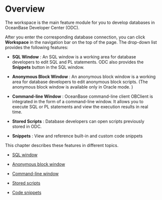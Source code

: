 Overview 
=============================

The workspace is the main feature module for you to develop databases in OceanBase Developer Center (ODC). 

After you enter the corresponding database connection, you can click **Workspace** in the navigation bar on the top of the page. The drop-down list provides the following features:

* **SQL Window** : An SQL window is a working area for database developers to edit SQL and PL statements. ODC also provides the **Snippets** button in the SQL window.

  

* **Anonymous Block Window** : An anonymous block window is a working area for database developers to edit anonymous block scripts. (The anonymous block window is available only in Oracle mode. )

  

* **Command-line Window** : OceanBase command-line client OBClient is integrated in the form of a command-line window. It allows you to execute SQL or PL statements and view the execution results in real time.

  

* **Stored Scripts** : Database developers can open scripts previously stored in ODC.

  

* **Snippets** : View and reference built-in and custom code snippets

  




This chapter describes these features in different topics.

* [SQL window](../../7.client-odc-user-guide/4.client-odc-use-workspace/2.client-odc-sql-window.md)

  

* [Anonymous block window](../../7.client-odc-user-guide/4.client-odc-use-workspace/3.client-odc-anonymous-block-window.md)

  

* [Command-line window](../../7.client-odc-user-guide/4.client-odc-use-workspace/4.client-odc-command-line-window.md)

  

* [Stored scripts](../../7.client-odc-user-guide/4.client-odc-use-workspace/5.client-odc-stored-scripts.md)

  

* [Code snippets](../../7.client-odc-user-guide/4.client-odc-use-workspace/6.client-odc-snippet.md)

  



